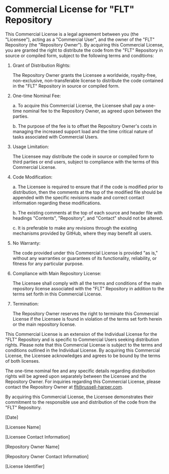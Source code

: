 # Commercial License for "FLT" Repository

This Commercial License is a legal agreement between you (the "Licensee"), acting as a "Commercial User", and the owner of the "FLT" Repository (the "Repository Owner"). By acquiring this Commercial License, you are granted the right to distribute the code from the "FLT" Repository in source or compiled form, subject to the following terms and conditions:

1. Grant of Distribution Rights:

    The Repository Owner grants the Licensee a worldwide, royalty-free, non-exclusive, non-transferable license to distribute the code contained in the "FLT" Repository in source or compiled form.

2. One-time Nominal Fee:

    a. To acquire this Commercial License, the Licensee shall pay a one-time nominal fee to the Repository Owner, as agreed upon between the parties.

    b. The purpose of the fee is to offset the Repository Owner's costs in managing the increased support load and the time critical nature of tasks associated with Commercial Users.

3. Usage Limitation:

    The Licensee may distribute the code in source or compiled form to third parties or end users, subject to compliance with the terms of this Commercial License.

4. Code Modification:

    a. The Licensee is required to ensure that if the code is modified prior to distribution, then the comments at the top of the modified file should be appended with the specific revisions made and correct contact information regarding these modifications.

    b. The existing comments at the top of each source and header file with headings "Contents", "Repository", and "Contact" should not be altered.

    c. It is preferable to make any revisions through the existing mechanisms provided by GitHub, where they may benefit all users.

5. No Warranty:

    The code provided under this Commercial License is provided "as is," without any warranties or guarantees of its functionality, reliability, or fitness for any particular purpose.

6. Compliance with Main Repository License:

    The Licensee shall comply with all the terms and conditions of the main repository license associated with the "FLT" Repository in addition to the terms set forth in this Commercial License.

7. Termination:

    The Repository Owner reserves the right to terminate this Commercial License if the Licensee is found in violation of the terms set forth herein or the main repository license.

This Commercial License is an extension of the Individual License for the "FLT" Repository and is specific to Commercial Users seeking distribution rights. Please note that this Commercial License is subject to the terms and conditions outlined in the Individual License. By acquiring this Commercial License, the Licensee acknowledges and agrees to be bound by the terms of both licenses.

The one-time nominal fee and any specific details regarding distribution rights will be agreed upon separately between the Licensee and the Repository Owner. For inquiries regarding this Commercial License, please contact the Repository Owner at flt@russell-harper.com.

By acquiring this Commercial License, the Licensee demonstrates their commitment to the responsible use and distribution of the code from the "FLT" Repository.

[Date]

[Licensee Name]

[Licensee Contact Information]

[Repository Owner Name]

[Repository Owner Contact Information]

[License Identifier]
